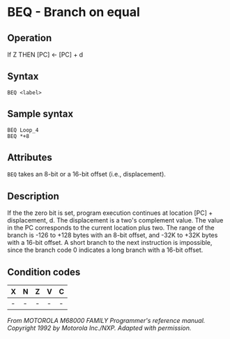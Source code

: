 # BEQ - Branch on equal

## Operation
If Z THEN [PC] ← [PC] + d

## Syntax
```assembly
BEQ <label>
```

## Sample syntax
```assembly
BEQ Loop_4
BEQ *+8
```

## Attributes
`BEQ` takes an 8-bit or a 16-bit offset (i.e., displacement).

## Description
If the the zero bit is set, program execution continues at location [PC] + displacement, d. The displacement is a two's complement value. The value in the PC corresponds to the current location plus two. The range of the branch is -126 to +128 bytes with an 8-bit offset, and -32K to +32K bytes with a 16-bit offset. A short branch to the next instruction is impossible, since the branch code 0 indicates a long branch with a 16-bit offset.

## Condition codes
|X|N|Z|V|C|
|--|--|--|--|--|
|-|-|-|-|-|

*From MOTOROLA M68000 FAMILY Programmer's reference manual. Copyright 1992 by Motorola Inc./NXP. Adapted with permission.*